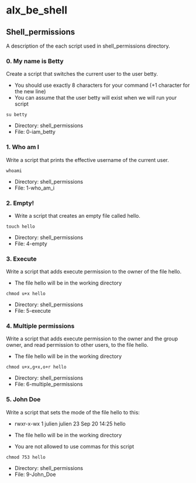# alx_be_shell

## Shell_permissions

A description of the each script used in shell_permissions directory.

### 0. My name is Betty

Create a script that switches the current user to the user betty.
- You should use exactly 8 characters for your command (+1 character for the new line)
- You can assume that the user betty will exist when we will run your script

``` 
su betty
```

- Directory: shell_permissions
- File: 0-iam_betty

### 1. Who am I 

Write a script that prints the effective username of the current user.

```
whoami
```

- Directory: shell_permissions
- File: 1-who_am_i

### 2. Empty!

- Write a script that creates an empty file called hello.

```
touch hello
```

- Directory: shell_permissions
- File: 4-empty

### 3. Execute

Write a script that adds execute permission to the owner of the file hello.

- The file hello will be in the working directory

```
chmod u+x hello
```

- Directory: shell_permissions
- File: 5-execute

### 4. Multiple permissions

Write a script that adds execute permission to the owner and the group owner, and read permission to other users, to the file hello.

- The file hello will be in the working directory

```
chmod u+x,g+x,o+r hello
```

- Directory: shell_permissions
- File: 6-multiple_permissions

### 5. John Doe

Write a script that sets the mode of the file hello to this:

- rwxr-x-wx 1 julien julien 23 Sep 20 14:25 hello

- The file hello will be in the working directory
- You are not allowed to use commas for this script

```
chmod 753 hello
```

- Directory: shell_permissions
- File: 9-John_Doe
